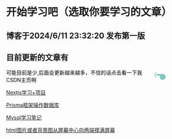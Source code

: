 # 开始学习吧（选取你要学习的文章）

## 博客于2024/6/11 23:32:20 发布第一版

## 目前更新的文章有

<div style="display:flex;align-items: center;">
<a style="color:#000000;text-decoration: none;" href="https://blog.csdn.net/weixin_68658847?spm=1011.2415.3001.5343">可能目前是少,后面会更新越来越多，不信的话点击看一下我CSDN主页啊</a><svg style="height:20px;margin-left:-60px" t="1718120176096" class="icon" viewBox="0 0 1550 1024" version="1.1" xmlns="http://www.w3.org/2000/svg" p-id="23374" width="200" height="200"><path d="M806.44328 909.23813a116.866912 116.866912 0 0 1 12.129739-52.073016c-44.836161-14.907282-77.26658-58.169811-77.26555-109.216052a116.009035 116.009035 0 0 1 33.392312-81.849475c-53.974145-8.080313-95.426173-55.844378-95.425143-113.558989 0-54.221312 36.581801-99.658914 85.765018-111.660949H344.28973c-58.93294 0-108.561059-49.627089-108.561059-108.560029v-9.305852c0-58.93191 49.628119-108.560029 108.561059-108.560028H1107.309822a104.663023 104.663023 0 0 1 15.511812 1.154477v-1.154477c217.120058 0 428.036214 179.898711 428.036215 403.22164 0 220.977928-203.46406 399.439979-421.094931 403.162937a63.770212 63.770212 0 0 1-19.352175 3.156534H933.612952a55.456119 55.456119 0 0 1-6.415023-0.371781q-4.497416 0.372811-9.0937 0.37487c-61.669289 0.00309-111.661979-51.377858-111.660949-114.75981zM204.712256 651.800955C80.643504 592.863895 0 465.694223 0 326.117779S80.643504 59.370632 204.712256 3.539643c24.813544-9.304822 52.729039 0 62.03386 24.813544s0 52.729039-24.813544 62.033861C151.983216 130.709315 93.051306 223.760621 93.051306 326.117779S151.983216 521.523153 241.933602 564.94943C266.747146 577.356202 276.051968 605.271697 263.645196 626.981231c-6.202871 18.609643-21.711594 27.914465-40.322267 27.914465-6.203901 0.00309-12.406772 0.00309-18.610673-3.094741z" fill="#82C5C2" p-id="23375"></path></svg>
</div>

<a href="/project/web/React/Nextjs学习+项目">Nextjs学习+项目</a>

<a href="/project/database/Prisma框架操作数据库">Prisma框架操作数据库</a>

<a href="/project/database/Mysql学习笔记">Mysql学习笔记</a>

<a href="/project/web/htmlAndCss/html图片或者背景图从屏幕中心向两端撑满屏幕">html图片或者背景图从屏幕中心向两端撑满屏幕</a>